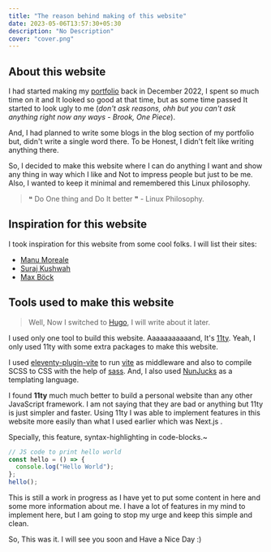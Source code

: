 ```yaml
---
title: "The reason behind making of this website"
date: 2023-05-06T13:57:30+05:30
description: "No Description"
cover: "cover.png"
---
```


## About this website

I had started making my [portfolio](https://portfolio.zelfroster.com) back in December 2022, I spent so much time on
it and It looked so good at that time, but as some time passed It started to
look ugly to me (_don't ask reasons, ohh but you can't ask anything right now any
ways - Brook, One Piece_).

And, I had planned to write some blogs in the blog section of my portfolio but,
didn't write a single word there. To be Honest, I didn't felt like writing
anything there.

So, I decided to make this website where I can do anything I want and show any
thing in way which I like and Not to impress people but just to be me. Also, I
wanted to keep it minimal and remembered this Linux philosophy.

> ❝ Do One thing and Do It better ❞ - Linux Philosophy.

## Inspiration for this website

I took inspiration for this website from some cool folks. I will list their
sites:

- [Manu Moreale](https://manuelmoreale.com/)
- [Suraj Kushwah](https://bugswriter.com/)
- [Max Böck](https://mxb.dev/)

## Tools used to make this website

> Well, Now I switched to [Hugo](https://gohugo.io/), I will write about it later.

I used only one tool to build this website.
Aaaaaaaaaaand, It's [11ty](https://11ty.dev). Yeah, I only used 11ty with some
extra packages to make this website.

I used [eleventy-plugin-vite](https://www.11ty.dev/docs/server-vite/) to run [vite](https://vitejs.dev/) as middleware and also to compile SCSS
to CSS with the help of [sass](https://sass-lang.com). And, I also used [NunJucks](https://mozilla.github.io/nunjucks/) as a templating
language.

I found **11ty** much much better to build a personal website than any other
JavaScript framework. I am not saying that they are bad or anything but 11ty is
just simpler and faster.
Using 11ty I was able to implement features in this website more easily than
what I used earlier which was Next.js .

Specially, this feature, syntax-highlighting in code-blocks.~

```javascript
// JS code to print hello world
const hello = () => {
  console.log("Hello World");
};
hello();
```

This is still a work in progress as I have yet to put some content in here and
some more information about me.
I have a lot of features in my mind to implement here, but I am going to stop my
urge and keep this simple and clean.

So, This was it. I will see you soon and Have a Nice Day :)
